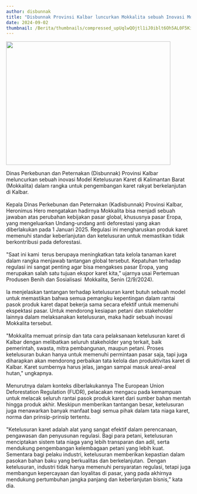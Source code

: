 ```yaml
---
author: disbunnak
title: "Disbunnak Provinsi Kalbar luncurkan Mokkalita sebuah Inovasi Model Ketelusuran Karet"
date: 2024-09-02
thumbnail: /Berita/thumbnails/compressed_upUqlwQOjtl1iJ0iblt6Oh5AL0F5KiMZH0oUxYci.jpg
---
```

<p><img src="/images/eCVrBwPZOTM7FENY4lcZ.jpeg" width="448" height="336" alt="" /></p>
<p>Dinas Perkebunan dan Peternakan (<span class="nanospell-typo" data-cke-bogus="true">Disbunnak</span>) Provinsi Kalbar meluncurkan sebuah inovasi Model <span class="nanospell-typo" data-cke-bogus="true">Ketelusuran</span> Karet di Kalimantan Barat (<span class="nanospell-typo" data-cke-bogus="true">Mokkalita</span>) dalam rangka untuk pengembangan karet rakyat berkelanjutan di Kalbar.<br /><br />Kepala Dinas Perkebunan dan Peternakan (<span class="nanospell-typo" data-cke-bogus="true">Kadisbunnak</span>) Provinsi Kalbar, <span class="nanospell-typo" data-cke-bogus="true">Heronimus</span> Hero mengatakan hadirnya <span class="nanospell-typo" data-cke-bogus="true">Mokkalita</span> bisa menjadi sebuah jawaban atas perubahan kebijakan pasar global, khususnya pasar Eropa, yang mengeluarkan Undang-undang anti deforestasi yang akan diberlakukan pada 1 Januari 2025. Regulasi ini mengharuskan produk karet memenuhi standar keberlanjutan dan <span class="nanospell-typo" data-cke-bogus="true">ketelusuran</span> untuk memastikan tidak berkontribusi pada deforestasi.<br /><br />"Saat ini kami &nbsp;terus berupaya meningkatkan tata kelola tanaman karet dalam rangka menjawab tantangan global tersebut. Kepatuhan terhadap regulasi ini sangat penting agar bisa mengakses pasar Eropa, yang merupakan salah satu tujuan ekspor karet kita,&rdquo; ujarnya usai Pertemuan Produsen Benih dan Sosialisasi &nbsp;<span class="nanospell-typo" data-cke-bogus="true">Mokkalita</span>, Senin (2/9/2024).<br /><br />Ia menjelaskan tantangan terhadap <span class="nanospell-typo" data-cke-bogus="true">ketelusuran</span> karet butuh sebuah model untuk memastikan bahwa semua pemangku kepentingan dalam rantai pasok produk karet dapat bekerja sama secara efektif untuk memenuhi ekspektasi pasar. Untuk mendorong kesiapan petani dan <span class="nanospell-typo" data-cke-bogus="true">stakeholder</span> lainnya dalam melaksanakan <span class="nanospell-typo" data-cke-bogus="true">ketelusuran</span>, maka hadir sebuah inovasi <span class="nanospell-typo" data-cke-bogus="true">Mokkalita</span> tersebut.<br /><br />"<span class="nanospell-typo" data-cke-bogus="true">Mokkalita</span> memuat prinsip dan tata cara pelaksanaan <span class="nanospell-typo" data-cke-bogus="true">ketelusuran</span> karet di Kalbar dengan melibatkan seluruh <span class="nanospell-typo" data-cke-bogus="true">stakeholder</span> yang terkait, baik pemerintah, swasta, mitra pembangunan, maupun petani. Proses <span class="nanospell-typo" data-cke-bogus="true">ketelusuran</span> bukan hanya untuk memenuhi permintaan pasar saja, tapi juga diharapkan akan mendorong perbaikan tata kelola dan produktivitas karet di Kalbar. Karet sumbernya harus jelas, jangan sampai masuk areal-areal hutan," ungkapnya.<br /><br />Menurutnya dalam konteks <span class="nanospell-typo" data-cke-bogus="true">diberlakukannya</span> <span class="nanospell-typo" data-cke-bogus="true">The</span> <span class="nanospell-typo" data-cke-bogus="true">European</span> <span class="nanospell-typo" data-cke-bogus="true">Union</span> <span class="nanospell-typo" data-cke-bogus="true">Deforestation</span> <span class="nanospell-typo" data-cke-bogus="true">Regulation</span> (<span class="nanospell-typo" data-cke-bogus="true">FUDR</span>), pelacakan mengacu pada kemampuan untuk melacak seluruh rantai pasok produk karet dari sumber bahan mentah hingga produk akhir. Meskipun memberikan tantangan besar, <span class="nanospell-typo" data-cke-bogus="true">ketelusuran</span> juga menawarkan banyak manfaat bagi semua pihak dalam tata niaga karet, norma dan prinsip-prinsip tertentu.&nbsp;<br /><br />"<span class="nanospell-typo" data-cke-bogus="true">Ketelusuran</span> karet adalah alat yang sangat efektif dalam perencanaan, pengawasan dan penyusunan regulasi. Bagi para petani, <span class="nanospell-typo" data-cke-bogus="true">ketelusuran</span> menciptakan sistem tata niaga yang lebih transparan dan adil, serta mendukung pengembangan kelembagaan petani yang lebih kuat. Sementara bagi pelaku industri, <span class="nanospell-typo" data-cke-bogus="true">ketelusuran</span> memberikan kepastian dalam pasokan bahan baku yang berkualitas dan berkelanjutan. &nbsp;Dengan <span class="nanospell-typo" data-cke-bogus="true">ketelusuran</span>, industri tidak hanya memenuhi persyaratan regulasi, tetapi juga membangun kepercayaan dan loyalitas di pasar, yang pada akhirnya mendukung pertumbuhan jangka panjang dan keberlanjutan bisnis,&rdquo; kata dia.</p>
<div data-cke-filler-webkit="end" data-cke-temp="1" style="width: 0px; height: 0px; padding: 0px; border: 0px; margin: 0px; position: absolute; top: 0px; left: -9999px; opacity: 0; overflow: hidden;">&nbsp;</div>
<p></p>